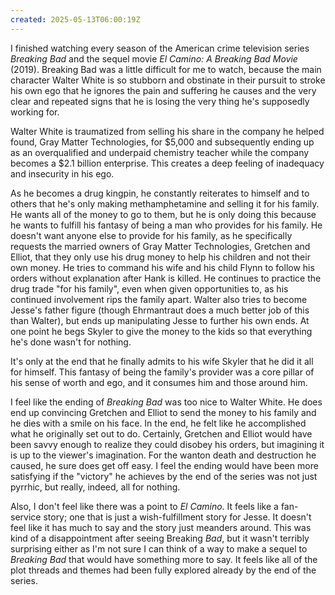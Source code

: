 ```yaml
---
created: 2025-05-13T06:00:19Z
---
```


I finished watching every season of the American crime television series *Breaking Bad* and the sequel movie *El Camino: A Breaking Bad Movie* (2019). Breaking Bad was a little difficult for me to watch, because the main character Walter White is so stubborn and obstinate in their pursuit to stroke his own ego that he ignores the pain and suffering he causes and the very clear and repeated signs that he is losing the very thing he's supposedly working for.

Walter White is traumatized from selling his share in the company he helped found, Gray Matter Technologies, for $5,000 and subsequently ending up as an overqualified and underpaid chemistry teacher while the company becomes a $2.1 billion enterprise. This creates a deep feeling of inadequacy and insecurity in his ego.

As he becomes a drug kingpin, he constantly reiterates to himself and to others that he's only making methamphetamine and selling it for his family. He wants all of the money to go to them, but he is only doing this because he wants to fulfill his fantasy of being a man who provides for his family. He doesn't want anyone else to provide for his family, as he specifically requests the married owners of Gray Matter Technologies, Gretchen and Elliot, that they only use his drug money to help his children and not their own money. He tries to command his wife and his child Flynn to follow his orders without explanation after Hank is killed. He continues to practice the drug trade "for his family", even when given opportunities to, as his continued involvement rips the family apart. Walter also tries to become Jesse's father figure (though Ehrmantraut does a much better job of this than Walter), but ends up manipulating Jesse to further his own ends. At one point he begs Skyler to give the money to the kids so that everything he's done wasn't for nothing.

It's only at the end that he finally admits to his wife Skyler that he did it all for himself. This fantasy of being the family's provider was a core pillar of his sense of worth and ego, and it consumes him and those around him.

I feel like the ending of *Breaking Bad* was too nice to Walter White. He does end up convincing Gretchen and Elliot to send the money to his family and he dies with a smile on his face. In the end, he felt like he accomplished what he originally set out to do. Certainly, Gretchen and Elliot would have been savvy enough to realize they could disobey his orders, but imagining it is up to the viewer's imagination. For the wanton death and destruction he caused, he sure does get off easy. I feel the ending would have been more satisfying if the "victory" he achieves by the end of the series was not just pyrrhic, but really, indeed, all for nothing.

Also, I don't feel like there was a point to *El Camino*. It feels like a fan-service story; one that is just a wish-fulfillment story for Jesse. It doesn't feel like it has much to say and the story just meanders around. This was kind of a disappointment after seeing Breaking *Bad*, but it wasn't terribly surprising either as I'm not sure I can think of a way to make a sequel to *Breaking Bad* that would have something more to say. It feels like all of the plot threads and themes had been fully explored already by the end of the series.
